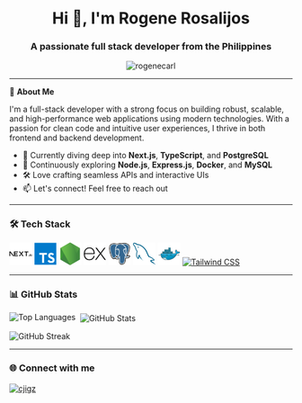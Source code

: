 <h1 align="center">Hi 👋, I'm Rogene Rosalijos</h1>
<h3 align="center">A passionate full stack developer from the Philippines</h3>

<p align="center">
  <img src="https://komarev.com/ghpvc/?username=rogenecarl&label=Profile%20views&color=0e75b6&style=flat" alt="rogenecarl" />
</p>

---

🎯 **About Me**

I'm a full-stack developer with a strong focus on building robust, scalable, and high-performance web applications using modern technologies. With a passion for clean code and intuitive user experiences, I thrive in both frontend and backend development.

- 💼 Currently diving deep into **Next.js**, **TypeScript**, and **PostgreSQL**
- 🧠 Continuously exploring **Node.js**, **Express.js**, **Docker**, and **MySQL**
- 🛠️ Love crafting seamless APIs and interactive UIs
- 📫 Let's connect! Feel free to reach out

---

<h3 align="left">🛠️ Tech Stack</h3>

<p align="left">
  <a href="https://nextjs.org/" target="_blank"><img src="https://raw.githubusercontent.com/devicons/devicon/master/icons/nextjs/nextjs-original-wordmark.svg" alt="Next.js" width="40" height="40"/></a>
  <a href="https://www.typescriptlang.org/" target="_blank"><img src="https://raw.githubusercontent.com/devicons/devicon/master/icons/typescript/typescript-original.svg" alt="TypeScript" width="40" height="40"/></a>
  <a href="https://nodejs.org" target="_blank"><img src="https://raw.githubusercontent.com/devicons/devicon/master/icons/nodejs/nodejs-original.svg" alt="Node.js" width="40" height="40"/></a>
  <a href="https://expressjs.com/" target="_blank"><img src="https://raw.githubusercontent.com/devicons/devicon/master/icons/express/express-original.svg" alt="Express.js" width="40" height="40"/></a>
  <a href="https://www.postgresql.org/" target="_blank"><img src="https://raw.githubusercontent.com/devicons/devicon/master/icons/postgresql/postgresql-original.svg" alt="PostgreSQL" width="40" height="40"/></a>
  <a href="https://www.mysql.com/" target="_blank"><img src="https://raw.githubusercontent.com/devicons/devicon/master/icons/mysql/mysql-original.svg" alt="MySQL" width="40" height="40"/></a>
  <a href="https://www.docker.com/" target="_blank"><img src="https://raw.githubusercontent.com/devicons/devicon/master/icons/docker/docker-original.svg" alt="Docker" width="40" height="40"/></a>
  <a href="https://tailwindcss.com/" target="_blank"><img src="https://www.vectorlogo.zone/logos/tailwindcss/tailwindcss-icon.svg" alt="Tailwind CSS" width="40" height="40"/></a>
</p>

---

<h3 align="left">📊 GitHub Stats</h3>

<p>
  <img align="left" src="https://github-readme-stats.vercel.app/api/top-langs?username=rogenecarl&show_icons=true&locale=en&layout=compact" alt="Top Languages" />
</p>

<p>&nbsp;
  <img align="center" src="https://github-readme-stats.vercel.app/api?username=rogenecarl&show_icons=true&locale=en" alt="GitHub Stats" />
</p>

<p>
  <img align="center" src="https://github-readme-streak-stats.herokuapp.com/?user=rogenecarl&" alt="GitHub Streak" />
</p>

---

<h3 align="left">🌐 Connect with me</h3>

<p align="left">
  <a href="https://instagram.com/cjigz" target="blank"><img align="center" src="https://raw.githubusercontent.com/rahuldkjain/github-profile-readme-generator/master/src/images/icons/Social/instagram.svg" alt="cjigz" height="30" width="40" /></a>
</p>
